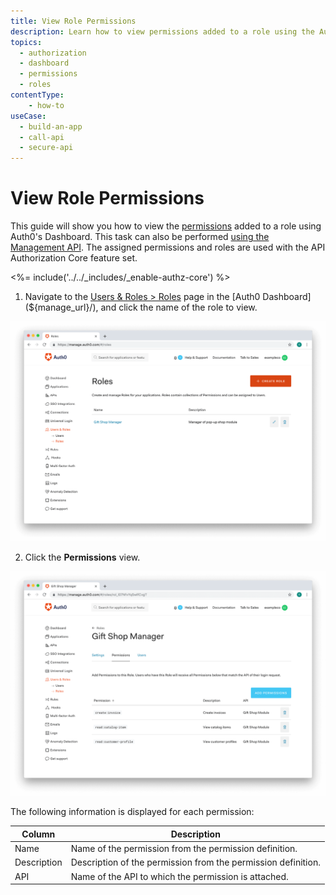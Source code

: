 ```yaml
---
title: View Role Permissions
description: Learn how to view permissions added to a role using the Auth0 Management Dashboard. For use with Auth0's API Authorization Core feature set.
topics:
  - authorization
  - dashboard
  - permissions
  - roles
contentType: 
    - how-to
useCase:
  - build-an-app
  - call-api
  - secure-api
---
```

# View Role Permissions

This guide will show you how to view the [permissions](/authorization/concepts/rbac) added to a role using Auth0's Dashboard. This task can also be performed [using the Management API](/api/management/guides/roles/view-role-permissions). The assigned permissions and roles are used with the API Authorization Core feature set.

<%= include('../../_includes/_enable-authz-core') %>

1. Navigate to the [Users & Roles > Roles](${manage_url}/#/roles) page in the [Auth0 Dashboard](${manage_url}/), and click the name of the role to view.

![Select Role](/media/articles/authorization/role-list.png)

2. Click the **Permissions** view.

![View Permissions](/media/articles/authorization/role-def-permissions.png)

The following information is displayed for each permission:

| **Column** | **Description** |
|----------------|-----------------|
| Name | Name of the permission from the permission definition. |
| Description | Description of the permission from the permission definition. |
| API | Name of the API to which the permission is attached. |